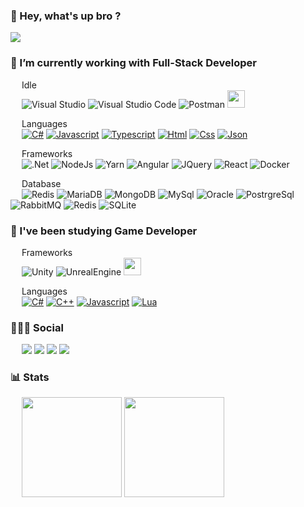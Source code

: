 ### 👋 Hey, what's up bro ? 
![](https://media4.giphy.com/media/5bGYUuT3VEVLa/giphy.gif?cid=ecf05e472cg6c8boir7sqy7e3g0056o9xxayjxtcfg6d06z2&rid=giphy.gif)

### 🔭 I’m currently working with **Full-Stack Developer**

&emsp;
Idle
<br/>
&emsp;
![Visual Studio](https://img.shields.io/badge/Visual%20Studio-5C2D91.svg?style=for-the-badge&logo=visual-studio&logoColor=white)
![Visual Studio Code](https://img.shields.io/badge/Visual%20Studio%20Code-0078d7.svg?style=for-the-badge&logo=visual-studio-code&logoColor=white)
![Postman](https://img.shields.io/badge/Postman-FF6C37?style=for-the-badge&logo=postman&logoColor=white)
<img src="https://dbeaver.com/wp-content/themes/utouch/img/dbeaver_logo_bg.png" height="28">

&emsp;
Languages
<br/>
&emsp;
[<img src="https://img.shields.io/badge/c%23-%23239120.svg?style=for-the-badge&logo=c-sharp&logoColor=white" alt="C#"/>][link_csharp]
[<img src="https://img.shields.io/badge/javascript-%23323330.svg?style=for-the-badge&logo=javascript&logoColor=%23F7DF1E" alt="Javascript"/>][link_javascript]
[<img src="https://img.shields.io/badge/typescript-%23007ACC.svg?style=for-the-badge&logo=typescript&logoColor=white" alt="Typescript"/>][link_typescript]
[<img src="https://img.shields.io/badge/html5-%23E34F26.svg?style=for-the-badge&logo=html5&logoColor=white" alt="Html"/>][link_html]
[<img src="https://img.shields.io/badge/css3-%231572B6.svg?style=for-the-badge&logo=css3&logoColor=white" alt="Css"/>][link_css]
[<img src="https://img.shields.io/badge/json-5E5C5C?style=for-the-badge&logo=json" alt="Json"/>][link_json]
    
&emsp;
Frameworks
<br/>
&emsp;
![.Net](https://img.shields.io/badge/.NET-512BD4?style=for-the-badge&logo=dotnet")
![NodeJs](https://img.shields.io/badge/Node.js-339933?style=for-the-badge&logo=nodedotjs")
![Yarn](https://img.shields.io/badge/Yarn-2C8EBB?style=for-the-badge&logo=yarn")
![Angular](https://img.shields.io/badge/Angular-DD0031?style=for-the-badge&logo=angular")
![JQuery](https://img.shields.io/badge/jQuery-0769AD?style=for-the-badge&logo=jquery")
![React](https://img.shields.io/badge/React-20232A?style=for-the-badge&logo=react")
![Docker](https://img.shields.io/badge/Docker-2CA5E0?style=for-the-badge&logo=docker")
    
&emsp;
Database
<br/>
&emsp;
![Redis](https://img.shields.io/badge/redis-%23DD0031.svg?&style=for-the-badge&logo=redis")
![MariaDB](https://img.shields.io/badge/MariaDB-003545?style=for-the-badge&logo=mariadb")
![MongoDB](https://img.shields.io/badge/MongoDB-4EA94B?style=for-the-badge&logo=mongodb")
![MySql](https://img.shields.io/badge/MySQL-005C84?style=for-the-badge&logo=mysql")
![Oracle](https://img.shields.io/badge/Oracle-F80000?style=for-the-badge&logo=Oracle")
![PostrgreSql](https://img.shields.io/badge/PostgreSQL-316192?style=for-the-badge&logo=postgresql")
![RabbitMQ](https://img.shields.io/badge/rabbitmq-%23FF6600.svg?&style=for-the-badge&logo=rabbitmq")
![Redis](https://img.shields.io/badge/redis-%23DD0031.svg?&style=for-the-badge&logo=redis")
![SQLite](https://img.shields.io/badge/SQLite-07405E?style=for-the-badge&logo=sqlite")
</div>

### 🌱 I've been studying **Game Developer**

&emsp;
Frameworks
<br/>
&emsp;
![Unity](https://img.shields.io/badge/Unity-100000?style=for-the-badge&logo=unity")
![UnrealEngine](https://img.shields.io/badge/-Unreal%20Engine-313131?style=for-the-badge&logo=unreal-engine")
<img src="https://pixijs.com/images/logo.svg" height="28">

&emsp;
Languages
<br/>
&emsp;
[<img src="https://img.shields.io/badge/c%23-%23239120.svg?style=for-the-badge&logo=c-sharp&logoColor=white" alt="C#"/>][link_csharp]
[<img src="https://img.shields.io/badge/C%2B%2B-00599C?style=for-the-badge&logo=c%2B%2B" alt="C++"/>][link_cplusplus]
[<img src="https://img.shields.io/badge/javascript-%23323330.svg?style=for-the-badge&logo=javascript&logoColor=%23F7DF1E" alt="Javascript"/>][link_javascript]
[<img src="https://img.shields.io/badge/Lua-2C2D72?style=for-the-badge&logo=lua" alt="Lua"/>][link_lua]
</div>

### 👨🏽‍💻 Social
<div>
    &emsp;
    <a href="https://www.linkedin.com/in/luancarlosouza/" target="_blank"><img src="https://img.shields.io/badge/LinkedIn-0077B5?style=for-the-badge&logo=linkedin"></a>
    <a href="https://twitter.com/lluancarlo" target="_blank"><img src="https://img.shields.io/badge/Twitter-1DA1F2?style=for-the-badge&logo=twitter"></a>
    <a href="https://dev.to/lluancarlo" target="_blank"><img src="https://img.shields.io/badge/dev.to-0A0A0A?style=for-the-badge&logo=devdotto"></a>
    <a href="https://stackoverflow.com/users/18422776/luan-carlo" target="_blank"><img src="https://img.shields.io/badge/Stack_Overflow-FE7A16?style=for-the-badge&logo=stack-overflow"></a>
</div>

### 📊 Stats
<div>
    &emsp;
    <img height="160em" src="https://github-readme-stats.vercel.app/api?username=lluancarlo&theme=codeSTACKr&show_icons=true&include_all_commits=true&count_private=true"/>
    <img height="160em" src="https://github-readme-stats.vercel.app/api/top-langs/?username=lluancarlo&theme=codeSTACKr&layout=compact&langs_count=7"/>
</div>

[link_csharp]: https://github.com/lluancarlo?tab=repositories&q=&type=&language=c%23
[link_cplusplus]: https://github.com/lluancarlo?tab=repositories&q=&type=&language=c%2B%2B
[link_html]: https://github.com/lluancarlo?tab=repositories&q=&type=&language=html
[link_css]: https://github.com/lluancarlo?tab=repositories&q=&type=&language=css
[link_javascript]: https://github.com/lluancarlo?tab=repositories&q=&type=&language=javascript
[link_typescript]: https://github.com/lluancarlo?tab=repositories&q=&type=&language=typescript
[link_json]: https://github.com/lluancarlo?tab=repositories&q=&type=&language=json
[link_lua]: https://github.com/lluancarlo?tab=repositories&q=&type=&language=lua
